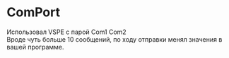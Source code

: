 # ComPort
Использовал VSPE с парой Com1 Com2  
Вроде чуть больше 10 сообщений, по ходу отправки менял значения в вашей программе.
